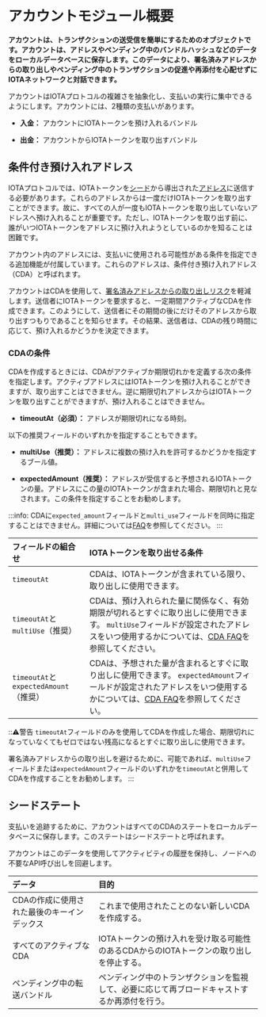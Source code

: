 # アカウントモジュール概要
<!-- # Account module overview -->

**アカウントは、トランザクションの送受信を簡単にするためのオブジェクトです。アカウントは、アドレスやペンディング中のバンドルハッシュなどのデータをローカルデータベースに保存します。このデータにより、署名済みアドレスからの取り出しやペンディング中のトランザクションの促進や再添付を心配せずにIOTAネットワークと対話できます。**
<!-- **An account is an object that makes it easier to send and receive transactions. Accounts store data such as addresses and pending bundle hashes in a local database. This data allows you to interact with an IOTA network without worrying about withdrawing from spent addresses or promoting and reattaching pending transactions.** -->

アカウントはIOTAプロトコルの複雑さを抽象化し、支払いの実行に集中できるようにします。アカウントには、2種類の支払いがあります。
<!-- Accounts abstract the complexity of the IOTA protocol and allow you to focus on making payments. In accounts, we have two types of payment: -->

* **入金：** アカウントにIOTAトークンを預け入れるバンドル
<!-- * **Incoming payment:** A bundle that deposits IOTA tokens into an account -->
* **出金：** アカウントからIOTAトークンを取り出すバンドル
<!-- * **Outgoing payment:** A bundle that withdraws IOTA tokens from an account -->

## 条件付き預け入れアドレス
<!-- ## Conditional deposit addresses -->

IOTAプロトコルでは、IOTAトークンを[シード](root://getting-started/0.1/introduction/what-is-a-seed.md)から導出された[アドレス](root://dev-essentials/0.1/concepts/addresses-and-signatures.md)に送信する必要があります。これらのアドレスからは一度だけIOTAトークンを取り出すことができます。故に、すべての人が一度もIOTAトークンを取り出していないアドレスへ預け入れることが重要です。ただし、IOTAトークンを取り出す前に、誰がいつIOTAトークンをアドレスに預け入れようとしているのかを知ることは困難です。
<!-- In the IOTA protocol, IOTA tokens must be sent to [addresses](root://dev-essentials/0.1/concepts/addresses-and-signatures.md), which are derived from your [seed](root://getting-started/0.1/introduction/what-is-a-seed.md). These addresses may be withdrawn from only once. As a result, it's important that no one deposits IOTA tokens into a withdrawn address. But, it's difficult to know when or if someone is going to deposit IOTA tokens into your address before you withdraw from it. -->

アカウント内のアドレスには、支払いに使用される可能性がある条件を指定できる追加機能が付属しています。これらのアドレスは、条件付き預け入れアドレス（CDA）と呼ばれます。
<!-- In accounts, addresses come with extra features that allow you to specify the conditions in which they may be used in payments. These addresses are called conditional deposit addresses (CDA). -->

アカウントはCDAを使用して、[署名済みアドレスからの取り出しリスク](root://dev-essentials/0.1/concepts/addresses-and-signatures.md#address-reuse)を軽減します。送信者にIOTAトークンを要求すると、一定期間アクティブなCDAを作成できます。このようにして、送信者にその期間の後にだけそのアドレスから取り出すつもりであることを知らせます。その結果、送信者は、CDAの残り時間に応じて、預け入れるかどうかを決定できます。
<!-- Accounts use CDAs to help reduce the [risk of withdrawing from spent addresses](root://dev-essentials/0.1/concepts/addresses-and-signatures.md#address-reuse). When you request IOTA tokens from someone, you can create a CDA that's active for a certain period of time. This way, you let the sender know that you intend to withdraw from that address only after that time. As a result, the sender can decide whether to make a deposit, depending on how much time is left on a CDA. -->

### CDAの条件
<!-- ### Conditions of a CDA -->

CDAを作成するときには、CDAがアクティブか期限切れかを定義する次の条件を指定します。アクティブアドレスにはIOTAトークンを預け入れることができますが、取り出すことはできません。逆に期限切れアドレスからはIOTAトークンを取り出すことができますが、預け入れることはできません。
<!-- When you create a CDA, you specify the following condition, which defines whether it's active or expired. You can deposit IOTA tokens into an active address. But, you can't withdraw tokens from an active address. You can withdraw tokens from an expired address. But, you can't deposit tokens into an expired address. -->

* **timeoutAt（必須）：** アドレスが期限切れになる時刻。
<!-- * **timeoutAt (required):** The time at which the address expires -->

以下の推奨フィールドのいずれかを指定することもできます。
<!-- You can also specify one of the following recommended fields: -->

* **multiUse（推奨）：** アドレスに複数の預け入れを許可するかどうかを指定するブール値。
<!-- * **multiUse (recommended):** A boolean that specifies if the address may receive more than one deposit. -->
* **expectedAmount（推奨）：** アドレスが受信すると予想されるIOTAトークンの量。アドレスにこの量のIOTAトークンが含まれた場合、期限切れと見なされます。この条件を指定することをお勧めします。
<!-- * **expectedAmount (recommended):** The amount of IOTA tokens that the address is expected to receive. When the address contains this amount, it's considered expired. We recommend specifying this condition. -->

:::info:
CDAに`expected_amount`フィールドと`multi_use`フィールドを同時に指定することはできません。詳細については[FAQ](../references/cda-advice.md)を参照してください。
:::
<!-- :::info: -->
<!-- You can't specify the `expected_amount` and `multi_use` fields in the same CDA. Please refer to the [FAQ](../references/cda-advice.md) for more advice about CDA conditions. -->
<!-- ::: -->

| **フィールドの組合せ** | **IOTAトークンを取り出せる条件** |
| :--------------------- | :------------------------------- |
| `timeoutAt` | CDAは、IOTAトークンが含まれている限り、取り出しに使用できます。 |
| `timeoutAt`と`multiUse`（推奨） | CDAは、預け入れられた量に関係なく、有効期限が切れるとすぐに取り出しに使用できます。 `multiUse`フィールドが設定されたアドレスをいつ使用するかについては、[CDA FAQ](../references/cda-advice.md)を参照してください。 |
| `timeoutAt`と`expectedAmount`（推奨） | CDAは、予想された量が含まれるとすぐに取り出しに使用できます。 `expectedAmount`フィールドが設定されたアドレスをいつ使用するかについては、[CDA FAQ](../references/cda-advice.md)を参照してください。 |

<!-- |  **Combination of fields** | **Withdrawal conditions** -->
<!-- | :----------| :----------| -->
<!-- |`timeoutAt` |The CDA can used in withdrawals as long as it contains IOTA tokens| -->
<!-- |`timeoutAt` and `multiUse` (recommended) |The CDA can be used in withdrawals as soon as it expires, regardless of how many deposits were made to it. See the [CDA FAQ](../references/cda-advice.md) on when to use addresses with the `multiUse` field set. | -->
<!-- |`timeoutAt` and `expectedAmount` (recommended) | The CDA can be used in withdrawals as soon as it contain the expected amount. See the [CDA FAQ](../references/cda-advice.md) on when to use addresses with the `multi_use` field set.| -->

:::warning:警告
`timeoutAt`フィールドのみを使用してCDAを作成した場合、期限切れになっていなくてもゼロではない残高になるとすぐに取り出しに使用できます。

署名済みアドレスからの取り出しを避けるために、可能であれば、`multiUse`フィールドまたは`expectedAmount`フィールドのいずれかを`timeoutAt`と併用してCDAを作成することをお勧めします。
:::
<!-- :::warning:Warning -->
<!-- If a CDA was created with only the `timeoutAt` field, it can be used in withdrawals as soon as it has a non-zero balance even if it hasn't expired. -->
<!--  -->
<!-- To avoid withdrawing from a spent address, we recommend creating CDAs with either the `multiUse` field or with the `expectedAmount` field whenever possible. -->
<!-- ::: -->

## シードステート
<!-- ## Seed state -->

支払いを追跡するために、アカウントはすべてのCDAのステートをローカルデータベースに保存します。このステートはシードステートと呼ばれます。
<!-- To keep track of payments, accounts store the state of all CDAs in a local database. This state is called the seed state. -->

アカウントはこのデータを使用してアクティビティの履歴を保持し、ノードへの不要なAPI呼び出しを回避します。
<!-- Accounts use this data to keep a history of activity and to avoid making unnecessary API calls to nodes. -->

| **データ** | **目的** |
| :--------- | :------- |
| CDAの作成に使用された最後のキーインデックス | これまで使用されたことのない新しいCDAを作成する。 |
| すべてのアクティブなCDA | IOTAトークンの預け入れを受け取る可能性のあるCDAからのIOTAトークンの取り出しを停止する。 |
| ペンディング中の転送バンドル | ペンディング中のトランザクションを監視して、必要に応じて再ブロードキャストするか再添付を行う。 |

<!-- |**Data**| **Purpose**| -->
<!-- |:-----------------|:----------| -->
<!-- |The last key index that was used to create a CDA| Create a new CDA that has never been used before| -->
<!-- |All active CDAs|Stop withdrawals from CDAs that may receive deposits| -->
<!-- |Pending transfers| Monitor pending transactions and rebroadcast or reattach them if necessary| -->
